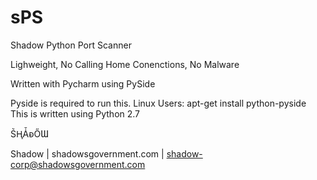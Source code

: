 # sPS
Shadow Python Port Scanner

Lighweight, No Calling Home Conenctions, No Malware

Written with Pycharm using PySide

Pyside is required to run this. 
Linux Users: apt-get install python-pyside 
This is written using Python 2.7

ṤⱧǠᴆŐƜ

Shadow | shadowsgovernment.com | shadow-corp@shadowsgovernment.com
